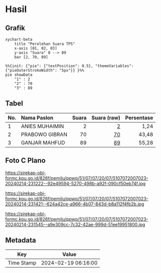 # Hasil

## Grafik

```mermaid
xychart-beta
    title "Perolehan Suara TPS"
    x-axis [01, 02, 03]
    y-axis "Suara" 0 --> 89
    bar [2, 70, 89]
```

```mermaid
%%{init: {"pie": {"textPosition": 0.5}, "themeVariables": {"pieOuterStrokeWidth": "5px"}} }%%
pie showData
    "1" : 2
    "2" : 70
    "3" : 89
```

## Tabel

| No. | Nama Paslon    | Suara | Suara (raw) | Persentase |
|:--- |:-------------- | -----:| -----------:| ----------:|
| 1   | ANIES MUHAIMIN | 2     | [2][p-1]    | 1,24       |
| 2   | PRABOWO GIBRAN | 70    | [70][p-2]   | 43,48      |
| 3   | GANJAR MAHFUD  | 89    | [89][p-3]   | 55,28      |


[p-1]: https://github.com/gigit-pemilu/pemilu-2024-51-bali/blob/main/pilpres/hitung-suara/sub/51-bali/sub/07-karangasem/sub/07-selat/sub/2007-peringsari/sub/023-tps/sub/paslon-1.txt
[p-2]: https://github.com/gigit-pemilu/pemilu-2024-51-bali/blob/main/pilpres/hitung-suara/sub/51-bali/sub/07-karangasem/sub/07-selat/sub/2007-peringsari/sub/023-tps/sub/paslon-2.txt
[p-3]: https://github.com/gigit-pemilu/pemilu-2024-51-bali/blob/main/pilpres/hitung-suara/sub/51-bali/sub/07-karangasem/sub/07-selat/sub/2007-peringsari/sub/023-tps/sub/paslon-3.txt

## Foto C Plano

https://sirekap-obj-formc.kpu.go.id/826f/pemilu/ppwp/51/07/07/20/07/5107072007023-20240214-231222--92e49594-5270-498b-a92f-090cf50eb74f.jpg

https://sirekap-obj-formc.kpu.go.id/826f/pemilu/ppwp/51/07/07/20/07/5107072007023-20240214-231421--624a42ce-a966-4b07-843d-b8a112f4fb2b.jpg

https://sirekap-obj-formc.kpu.go.id/826f/pemilu/ppwp/51/07/07/20/07/5107072007023-20240214-231545--a9e309cc-7c32-42ae-999d-51ee19951800.jpg


## Metadata

| Key        | Value               |
| ---------- | ------------------- |
| Time Stamp | 2024-02-19 06:16:00 |




